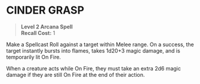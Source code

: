 ﻿# CINDER GRASP

> **Level 2 Arcana Spell**  
> **Recall Cost:** 1

Make a Spellcast Roll against a target within Melee range. On a success, the target instantly bursts into flames, takes 1d20+3 magic damage, and is temporarily lit On Fire.

When a creature acts while On Fire, they must take an extra 2d6 magic damage if they are still On Fire at the end of their action.
